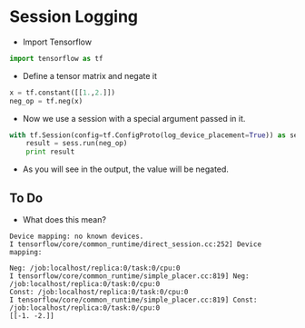 # Session Logging

* Import Tensorflow 
```python
import tensorflow as tf
``` 

* Define a tensor matrix and negate it
```python
x = tf.constant([[1.,2.]])
neg_op = tf.neg(x)
```

* Now we use a session with a special argument passed in it.

```python
with tf.Session(config=tf.ConfigProto(log_device_placement=True)) as sess:
    result = sess.run(neg_op)
    print result
```

* As you will see in the output, the value will be negated.

## To Do
* What does this mean?
```
Device mapping: no known devices.
I tensorflow/core/common_runtime/direct_session.cc:252] Device mapping:

Neg: /job:localhost/replica:0/task:0/cpu:0
I tensorflow/core/common_runtime/simple_placer.cc:819] Neg: /job:localhost/replica:0/task:0/cpu:0
Const: /job:localhost/replica:0/task:0/cpu:0
I tensorflow/core/common_runtime/simple_placer.cc:819] Const: /job:localhost/replica:0/task:0/cpu:0
[[-1. -2.]]
```